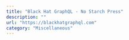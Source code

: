 ```yaml
---
title: "Black Hat GraphQL - No Starch Press"
description: ""
url: "https://blackhatgraphql.com"
category: "Miscellaneous"
---
```

